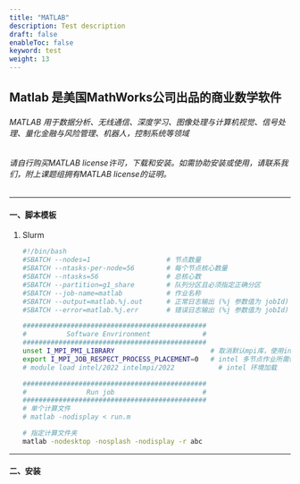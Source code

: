 ```yaml
---
title: "MATLAB"
description: Test description
draft: false
enableToc: false
keyword: test
weight: 13
---
```


## Matlab 是美国MathWorks公司出品的商业数学软件

###### MATLAB 用于数据分析、无线通信、深度学习、图像处理与计算机视觉、信号处理、量化金融与风险管理、机器人，控制系统等领域

###### 请自行购买MATLAB license许可，下载和安装。如需协助安装或使用，请联系我们，附上课题组拥有MATLAB license的证明。
***
#### 一、脚本模板
1. Slurm

    ```bash
    #!/bin/bash
    #SBATCH --nodes=1                   # 节点数量
    #SBATCH --ntasks-per-node=56        # 每个节点核心数量
    #SBATCH --ntasks=56                 # 总核心数
    #SBATCH --partition=g1_share        # 队列分区且必须指定正确分区
    #SBATCH --job-name=matlab    	    # 作业名称
    #SBATCH --output=matlab.%j.out      # 正常日志输出 (%j 参数值为 jobId)
    #SBATCH --error=matlab.%j.err       # 错误日志输出 (%j 参数值为 jobId)

    ##############################################
    #          Software Envrironment             #
    ##############################################
    unset I_MPI_PMI_LIBRARY                        # 取消默认mpi库，使用intel自带
    export I_MPI_JOB_RESPECT_PROCESS_PLACEMENT=0   # intel 多节点作业所需修改参数 
    # module load intel/2022 intelmpi/2022           # intel 环境加载

    ##############################################
    #               Run job                      #
    ##############################################
    # 单个计算文件
    # matlab -nodisplay < run.m

    # 指定计算文件夹
    matlab -nodesktop -nosplash -nodisplay -r abc
    ```

***

#### 二、安装
